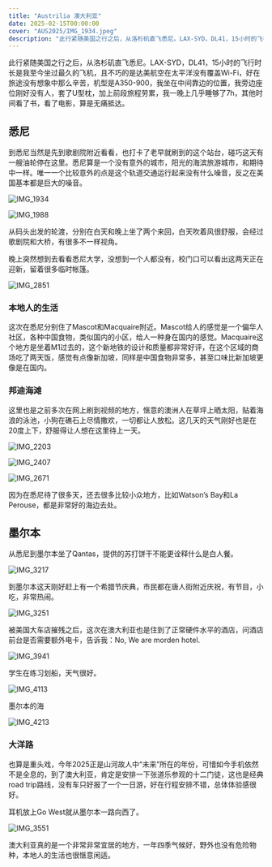 ```yaml
---
title: "Austrilia 澳大利亚"
date: 2025-02-15T00:00:00
cover: "AUS2025/IMG_1934.jpeg"
description: "此行紧随美国之行之后，从洛杉矶直飞悉尼。LAX-SYD，DL41，15小时的飞行时长是我至今坐过最久的飞机，且不巧的是达美航空在太平洋没有覆盖Wi-Fi，好在旅途没有想象中那么辛苦..."
---
```


此行紧随美国之行之后，从洛杉矶直飞悉尼。LAX-SYD，DL41，15小时的飞行时长是我至今坐过最久的飞机，且不巧的是达美航空在太平洋没有覆盖Wi-Fi，好在旅途没有想象中那么辛苦，机型是A350-900，我坐在中间靠边的位置，我旁边座位刚好没有人，套了U型枕，加上前段旅程劳累，我一晚上几乎睡够了7h，其他时间看了书，看了电影，算是无痛抵达。

## 悉尼

到悉尼当然是先到歌剧院附近看看，也打卡了老早就刷到的这个站台，碰巧这天有一艘油轮停在这里。悉尼算是一个没有意外的城市，阳光的海滨旅游城市，和期待中一样。唯一一个比较意外的点是这个轨道交通运行起来没有什么噪音，反之在美国基本都是巨大的噪音。

![IMG_1934](AUS2025/IMG_1934.jpeg)

![IMG_1988](AUS2025/IMG_1988.jpeg)

从码头出发的轮渡，分别在白天和晚上坐了两个来回，白天吹着风很舒服，会经过歌剧院和大桥，有很多不一样视角。

晚上突然想到去看看悉尼大学，没想到一个人都没有，校门口可以看出这两天正在迎新，留着很多临时帐篷。

![IMG_2851](AUS2025/IMG_2851.jpeg)



### 本地人的生活

这次在悉尼分别住了Mascot和Macquaire附近。Mascot给人的感觉是一个偏华人社区，各种中国食物，类似国内的小区，给人一种身在国内的感觉。Macquaire这个地方是坐着M1过去的，这个新地铁的设计和质量都非常好评，在这个区域的商场吃了两天饭，感觉有点像新加坡，同样是中国食物非常多，甚至口味比新加坡更像是在国内。



### 邦迪海滩

这里也是之前多次在网上刷到视频的地方，惬意的澳洲人在草坪上晒太阳，贴着海浪的泳池，小狗在礁石上尽情撒欢，一切都让人放松。这几天的天气刚好也是在20度上下，舒服得让人想在这里待上一天。

![IMG_2203](AUS2025/IMG_2203.jpeg)

![IMG_2407](AUS2025/IMG_2407.jpeg)

![IMG_2671](AUS2025/IMG_2671.jpeg)

因为在悉尼待了很多天，还去很多比较小众地方，比如Watson’s Bay和La Perouse，都是非常好的海边去处。

## 墨尔本

从悉尼到墨尔本坐了Qantas，提供的苏打饼干不能更诠释什么是白人餐。

![IMG_3217](AUS2025/IMG_3217.jpeg)

到墨尔本这天刚好赶上有一个希腊节庆典，市民都在唐人街附近庆祝，有节目，小吃，非常热闹。

![IMG_3251](AUS2025/IMG_3251.jpeg)

被美国大车店摧残之后，这次在澳大利亚也是住到了正常硬件水平的酒店，问酒店前台是否需要额外电卡，告诉我：No, We are morden hotel.

![IMG_3941](AUS2025/IMG_3941.jpeg)

学生在练习划船，天气很好。

![IMG_4113](AUS2025/IMG_4113.jpeg)

墨尔本的海

![IMG_4213](AUS2025/IMG_4213.jpeg)



### 大洋路

也算是重头戏，今年2025正是山河故人中“未来”所在的年份，可惜如今手机依然不是全息的，到了澳大利亚，肯定是安排一下张道乐参观的十二门徒，这也是经典road trip路线，没有车只好报了一个一日游，好在行程安排不错，总体体验感很好。

耳机放上Go West就从墨尔本一路向西了。

![IMG_3551](AUS2025/IMG_3551.jpeg)



澳大利亚真的是一个非常非常宜居的地方，一年四季气候好，野外也没有危险物种，本地人的生活也很惬意闲适。
